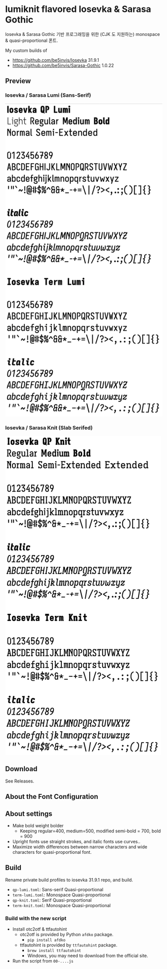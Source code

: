 # lumiknit flavored Iosevka & Sarasa Gothic

Iosevka & Sarasa Gothic 기반 프로그래밍을 위한 (CJK 도 지원하는) monospace & quasi-proportional 폰트.

My custom builds of

- https://github.com/be5invis/Iosevka 31.9.1
- https://github.com/be5invis/Sarasa-Gothic 1.0.22

## Preview

### Iosevka / Sarasa Lumi (Sans-Serif)

![Lumi preview](/lumi.png)

### Iosevka / Sarasa Knit (Slab Serifed)

![Knit preview](/knit.png)

## Download

See Releases.

## About the Font Configuration


## About settings

- Make bold weight bolder
  - Keeping regular=400, medium=500, modified semi-bold = 700, bold = 900
- Upright fonts use straight strokes, and italic fonts use curves..
- Maximize width differences between narrow characters and wide characters for quasi-proportional font.

## Build

Rename private build profiles to iosevka 31.9.1 repo, and build.

- `qp-lumi.toml`: Sans-serif Quasi-proportional
- `term-lumi.toml`: Monospace Quasi-proportional
- `qp-knit.toml`: Serif Quasi-proportional
- `term-knit.toml`: Monospace Quasi-proportional

### Build with the new script

- Install otc2otf & ttfautohint
  - otc2otf is provided by Python `afdko` package.
    - `pip install afdko`
  - ttfautohint is provided by `ttfautohint` package.
    - `brew install ttfautohint`
    - Windows, you may need to download from the official site.
- Run the script from `00-....js`
